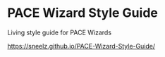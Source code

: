 # PACE Wizard Style Guide

Living style guide for PACE Wizards

https://sneelz.github.io/PACE-Wizard-Style-Guide/
